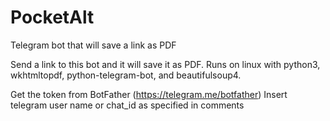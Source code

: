 # PocketAlt
Telegram bot that will save a link as PDF

Send a link to this bot and it will save it as PDF. Runs on linux with python3, wkhtmltopdf, python-telegram-bot, and beautifulsoup4.

Get the token from BotFather (https://telegram.me/botfather)
Insert telegram user name or chat_id as specified in comments 
